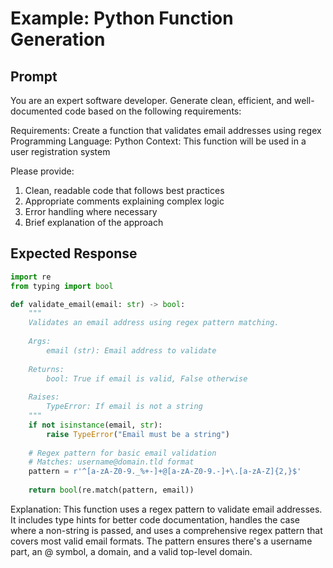 # Example: Python Function Generation

## Prompt
You are an expert software developer. Generate clean, efficient, and well-documented code based on the following requirements:

Requirements: Create a function that validates email addresses using regex
Programming Language: Python
Context: This function will be used in a user registration system

Please provide:
1. Clean, readable code that follows best practices
2. Appropriate comments explaining complex logic
3. Error handling where necessary
4. Brief explanation of the approach

## Expected Response
```python
import re
from typing import bool

def validate_email(email: str) -> bool:
    """
    Validates an email address using regex pattern matching.
    
    Args:
        email (str): Email address to validate
        
    Returns:
        bool: True if email is valid, False otherwise
        
    Raises:
        TypeError: If email is not a string
    """
    if not isinstance(email, str):
        raise TypeError("Email must be a string")
    
    # Regex pattern for basic email validation
    # Matches: username@domain.tld format
    pattern = r'^[a-zA-Z0-9._%+-]+@[a-zA-Z0-9.-]+\.[a-zA-Z]{2,}$'
    
    return bool(re.match(pattern, email))
```

Explanation:
This function uses a regex pattern to validate email addresses. It includes type hints for better code documentation, handles the case where a non-string is passed, and uses a comprehensive regex pattern that covers most valid email formats. The pattern ensures there's a username part, an @ symbol, a domain, and a valid top-level domain.